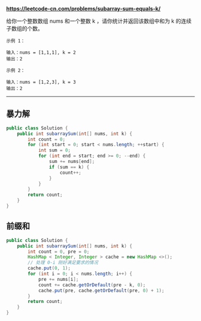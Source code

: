 **https://leetcode-cn.com/problems/subarray-sum-equals-k/**

给你一个整数数组 nums 和一个整数 k ，请你统计并返回该数组中和为 k 的连续子数组的个数。  
```
示例 1：

输入：nums = [1,1,1], k = 2
输出：2
```
```
示例 2：

输入：nums = [1,2,3], k = 3
输出：2
```

------------
## 暴力解
```java
public class Solution {
    public int subarraySum(int[] nums, int k) {
        int count = 0;
        for (int start = 0; start < nums.length; ++start) {
            int sum = 0;
            for (int end = start; end >= 0; --end) {
                sum += nums[end];
                if (sum == k) {
                    count++;
                }
            }
        }
        return count;
    }
}
```
## 前缀和
```java
public class Solution {
    public int subarraySum(int[] nums, int k) {
        int count = 0, pre = 0;
        HashMap < Integer, Integer > cache = new HashMap <>();
        // 处理 0-i 刚好满足要求的情况
        cache.put(0, 1);
        for (int i = 0; i < nums.length; i++) {
            pre += nums[i];
            count += cache.getOrDefault(pre - k, 0);
            cache.put(pre, cache.getOrDefault(pre, 0) + 1);
        }
        return count;
    }
}

```